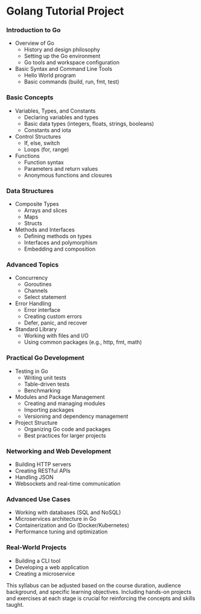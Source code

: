 # Golang Tutorial Project

### Introduction to Go
- Overview of Go
  - History and design philosophy
  - Setting up the Go environment
  - Go tools and workspace configuration
- Basic Syntax and Command Line Tools
  - Hello World program
  - Basic commands (build, run, fmt, test)

### Basic Concepts
- Variables, Types, and Constants
  - Declaring variables and types
  - Basic data types (integers, floats, strings, booleans)
  - Constants and iota
- Control Structures
  - If, else, switch
  - Loops (for, range)
- Functions
  - Function syntax
  - Parameters and return values
  - Anonymous functions and closures

### Data Structures
- Composite Types
  - Arrays and slices
  - Maps
  - Structs
- Methods and Interfaces
  - Defining methods on types
  - Interfaces and polymorphism
  - Embedding and composition

### Advanced Topics
- Concurrency
  - Goroutines
  - Channels
  - Select statement
- Error Handling
  - Error interface
  - Creating custom errors
  - Defer, panic, and recover
- Standard Library
  - Working with files and I/O
  - Using common packages (e.g., http, fmt, math)

### Practical Go Development
- Testing in Go
  - Writing unit tests
  - Table-driven tests
  - Benchmarking
- Modules and Package Management
  - Creating and managing modules
  - Importing packages
  - Versioning and dependency management
- Project Structure
  - Organizing Go code and packages
  - Best practices for larger projects

### Networking and Web Development
- Building HTTP servers
- Creating RESTful APIs
- Handling JSON
- Websockets and real-time communication

### Advanced Use Cases
- Working with databases (SQL and NoSQL)
- Microservices architecture in Go
- Containerization and Go (Docker/Kubernetes)
- Performance tuning and optimization

### Real-World Projects
- Building a CLI tool
- Developing a web application
- Creating a microservice

This syllabus can be adjusted based on the course duration, audience background, and specific learning objectives. Including hands-on projects and exercises at each stage is crucial for reinforcing the concepts and skills taught.

